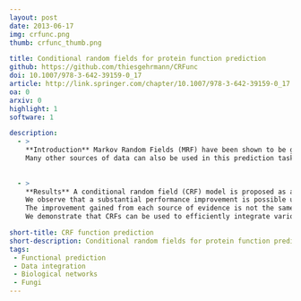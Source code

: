 ```yaml
---
layout: post
date: 2013-06-17
img: crfunc.png
thumb: crfunc_thumb.png

title: Conditional random fields for protein function prediction
github: https://github.com/thiesgehrmann/CRFunc
doi: 10.1007/978-3-642-39159-0_17
article: http://link.springer.com/chapter/10.1007/978-3-642-39159-0_17
oa: 0
arxiv: 0
highlight: 1
software: 1

description:
  - >
    **Introduction** Markov Random Fields (MRF) have been shown to be good predictors of functional annotation, using protein-protein interaction data.
    Many other sources of data can also be used in this prediction task, but they are typically not integrated.In this study, we extend a method using MRFs in order to allow the use of additional data.
  
  
  - >
    **Results** A conditional random field (CRF) model is proposed as an alternative to an MRF model in order to remove the requirement of modeling relationships between the sources of data.
    We observe that a substantial performance improvement is possible using additional data, such as genetic interaction networks.
    The improvement gained from each source of evidence is not the same for each protein function, indicating that each source supplies different information.
    We demonstrate that CRFs can be used to efficiently integrate various sources of data to predict functional annotations.

short-title: CRF function prediction
short-description: Conditional random fields for protein function prediction
tags:
 - Functional prediction
 - Data integration
 - Biological networks
 - Fungi
---
```

